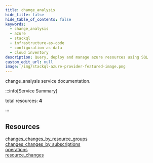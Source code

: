 ```yaml
---
title: change_analysis
hide_title: false
hide_table_of_contents: false
keywords:
  - change_analysis
  - azure
  - stackql
  - infrastructure-as-code
  - configuration-as-data
  - cloud inventory
description: Query, deploy and manage azure resources using SQL
custom_edit_url: null
image: /img/stackql-azure-provider-featured-image.png
---
```


change_analysis service documentation.

:::info[Service Summary]

total resources: __4__  

:::

## Resources
<div class="row">
<div class="providerDocColumn">
<a href="/services/change_analysis/changes_changes_by_resource_groups/">changes_changes_by_resource_groups</a><br />
<a href="/services/change_analysis/changes_changes_by_subscriptions/">changes_changes_by_subscriptions</a>
</div>
<div class="providerDocColumn">
<a href="/services/change_analysis/operations/">operations</a><br />
<a href="/services/change_analysis/resource_changes/">resource_changes</a>
</div>
</div>